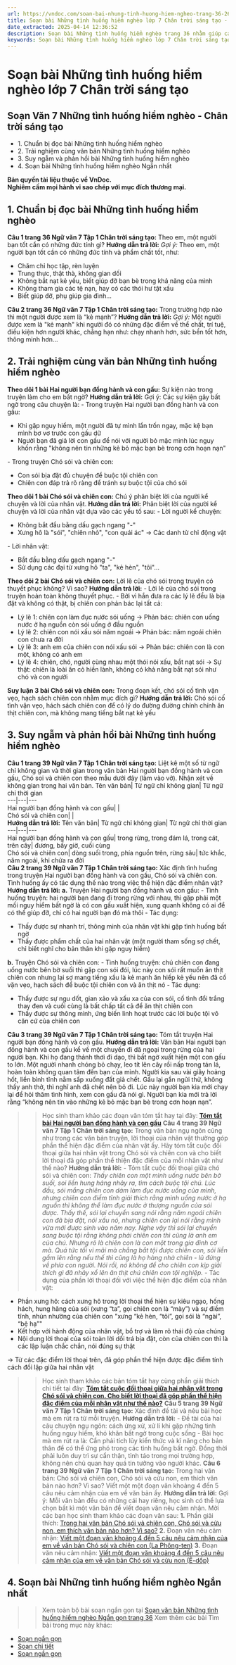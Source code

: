 ```yaml
---
url: https://vndoc.com/soan-bai-nhung-tinh-huong-hiem-ngheo-trang-36-268050
title: Soạn bài Những tình huống hiểm nghèo lớp 7 Chân trời sáng tạo - VnDoc.com
date_extracted: 2025-04-14 12:36:52
description: Soạn bài Những tình huống hiểm nghèo trang 36 nhằm giúp các em HS đạt kết quả tốt trong quá trình làm bài tập và học tập môn Ngữ văn lớp 7 sách Chân trời sáng tạo.
keywords: Soạn bài Những tình huống hiểm nghèo lớp 7 Chân trời sáng tạo,Soạn văn 7 Những tình huống hiểm nghèo,Soạn văn 7 trang 36 Tập 1 Chân trời sáng tạo,Soạn bài Những tình huống hiểm nghèo,Hai người bạn đồng hành và con gấu,Chó sói và chiên con,Soạn Những tình huống hiểm nghèo,Soạn Ngữ văn 7 Những cái nhìn hạn hẹp,Soạn bài Những cái nhìn hạn hẹp lớp 7,Soạn Những tình huống hiểm nghèo lớp 7,Soạn văn Những tình huống hiểm nghèo
---
```


# Soạn bài Những tình huống hiểm nghèo lớp 7 Chân trời sáng tạo
## **Soạn Văn 7 Những tình huống hiểm nghèo - Chân trời sáng tạo**
  * 1\. Chuẩn bị đọc bài Những tình huống hiểm nghèo
  * 2\. Trải nghiệm cùng văn bản Những tình huống hiểm nghèo
  * 3\. Suy ngẫm và phản hồi bài Những tình huống hiểm nghèo
  * 4\. Soạn bài Những tình huống hiểm nghèo Ngắn nhất

**Bản quyền tài liệu thuộc về VnDoc.  
Nghiêm cấm mọi hành vi sao chép với mục đích thương mại.**
## **1\. Chuẩn bị đọc bài Những tình huống hiểm nghèo**
**Câu 1 trang 36 Ngữ văn 7 Tập 1 Chân trời sáng tạo:** Theo em, một người bạn tốt cần có những đức tính gì?
**Hướng dẫn trả lời:**
_Gợi ý:_
Theo em, một người bạn tốt cần có những đức tính và phẩm chất tốt, như:
  * Chăm chỉ học tập, rèn luyện
  * Trung thực, thật thà, không gian dối
  * Không bắt nạt kẻ yếu, biết giúp đỡ bạn bè trong khả năng của mình
  * Không tham gia các tệ nạn, hay có các thói hư tật xấu
  * Biết giúp đỡ, phụ giúp gia đình...

**Câu 2 trang 36 Ngữ văn 7 Tập 1 Chân trời sáng tạo:** Trong trường hợp nào thì một người được xem là “kẻ mạnh”?
**Hướng dẫn trả lời:**
_Gợi ý:_ Một người được xem là "kẻ mạnh" khi người đó có những đặc điểm về thể chất, trí tuệ, điều kiện hơn người khác, chẳng hạn như: chạy nhanh hơn, sức bền tốt hơn, thông minh hơn...
## **2\. Trải nghiệm cùng văn bản Những tình huống hiểm nghèo**
**Theo dõi 1 bài Hai người bạn đồng hành và con gấu:** Sự kiện nào trong truyện làm cho em bất ngờ?
**Hướng dẫn trả lời:**
Gợi ý: Các sự kiện gây bất ngờ trong câu chuyện là:
\- Trong truyện Hai người bạn đồng hành và con gấu:
  * Khi gặp nguy hiểm, một người đã tự mình lẩn trốn ngay, mặc kệ bạn mình bơ vơ trước con gấu dữ
  * Người bạn đã giả lời con gấu để nói với người bỏ mặc mình lúc nguy khốn rằng "không nên tin những kẻ bỏ mặc bạn bè trong cơn hoạn nạn"

\- Trong truyện Chó sói và chiên con:
  * Con sói bịa đặt đủ chuyện để buộc tội chiên con
  * Chiên con đáp trả rõ ràng để tránh sự buộc tội của chó sói

**Theo dõi 1 bài Chó sói và chiên con:** Chú ý phân biệt lời của người kể chuyện và lời của nhân vật.
**Hướng dẫn trả lời:**
Phân biệt lời của người kể chuyện và lời của nhân vật dựa vào các yếu tố sau:
\- Lời người kể chuyện:
  * Không bắt đầu bằng dấu gạch ngang "-"
  * Xưng hô là "sói", "chiên nhỏ", "con quái ác" → Các danh từ chỉ động vật

\- Lời nhân vật:
  * Bắt đầu bằng dấu gạch ngang "-"
  * Sử dụng các đại từ xưng hô "ta", "kẻ hèn", "tôi"...

**Theo dõi 2 bài Chó sói và chiên con:** Lời lẽ của chó sói trong truyện có thuyết phục không? Vì sao?
**Hướng dẫn trả lời:**
\- Lời lẽ của chó sói trong truyện hoàn toàn không thuyết phục.
\- Bởi vì hắn đưa ra các lý lẽ đều là bịa đặt và không có thật, bị chiên con phản bác lại tất cả:
  * Lý lẽ 1: chiên con làm đục nước sói uống → Phản bác: chiên con uống nước ở hạ nguồn còn sói uống ở đầu nguồn
  * Lý lẽ 2: chiên con nói xấu sói năm ngoái → Phản bác: năm ngoái chiên con chưa ra đời
  * Lý lẽ 3: anh em của chiên con nói xấu sói → Phản bác: chiên con là con một, không có anh em
  * Lý lẽ 4: chiên, chó, người cùng nhau một thói nói xấu, bắt nạt sói → Sự thật: chiên là loài ăn cỏ hiền lành, không có khả năng bắt nạt sói như chó và con người

**Suy luận 3 bài Chó sói và chiên con:** Trong đoạn kết, chó sói cố tình vặn vẹo, hạch sách chiên con nhằm mục đích gì?
**Hướng dẫn trả lời:**
Chó sói cố tình vặn vẹo, hách sách chiên con để có lý do đường đường chính chính ăn thịt chiên con, mà không mang tiếng bắt nạt kẻ yếu
## **3\. Suy ngẫm và phản hồi bài Những tình huống hiểm nghèo**
**Câu 1 trang 39 Ngữ văn 7 Tập 1 Chân trời sáng tạo:** Liệt kê một số từ ngữ chỉ không gian và thời gian trong văn bản Hai người bạn đồng hành và con gấu, Chó soi và chiên con theo mẫu dưới đây \(làm vào vở\). Nhận xét về không gian trong hai văn bản.
Tên văn bản| Từ ngữ chỉ không gian| Từ ngữ chỉ thời gian  
---|---|---  
Hai người bạn đồng hành và con gấu| |   
Chó sói và chiên con| |   
**Hướng dẫn trả lời:**
Tên văn bản| Từ ngữ chỉ không gian| Từ ngữ chỉ thời gian  
---|---|---  
Hai người bạn đồng hành và con gấu| trong rừng, trong đám lá, trong cát, trên cây| đương, bấy giờ, cuối cùng  
Chó sói và chiên con| dòng suối trong, phía nguồn trên, rừng sâu| tức khắc, năm ngoái, khi chửa ra đời  
**Câu 2 trang 39 Ngữ văn 7 Tập 1 Chân trời sáng tạo:** Xác định tình huống trong truyện Hai người bạn đồng hành và con gấu, Chó sói và chiên con. Tình huống ấy có tác dụng thế nào trong việc thể hiện đặc điểm nhân vật?
**Hướng dẫn trả lời:**
**a.** Truyện Hai người bạn đồng hành và con gấu:
\- Tình huống truyện: hai người bạn đang đi trong rừng với nhau, thì gặp phải một mối nguy hiểm bất ngờ là có con gấu xuất hiện, xung quanh không có ai để có thể giúp đỡ, chỉ có hai người bạn đó mà thôi
\- Tác dụng:
  * Thấy được sự nhanh trí, thông minh của nhân vật khi gặp tình huống bất ngờ
  * Thấy được phẩm chất của hai nhân vật \(một người tham sống sợ chết, chỉ biết nghĩ cho bản thân khi gặp nguy hiểm\)

**b.** Truyện Chó sói và chiên con:
\- Tình huống truyện: chú chiên con đang uống nước bên bờ suối thì gặp con sói đói, lúc này con sói rất muốn ăn thịt chiên con nhưng lại sợ mang tiếng xấu là kẻ mạnh ăn hiếp kẻ yếu nên đã cố vặn vẹo, hạch sách để buộc tội chiên con và ăn thịt nó
\- Tác dụng:
  * Thấy được sự ngu dốt, gian xảo và xấu xa của con sói, cố tình đổi trắng thay đen và cuối cùng là bất chấp tất cả để ăn thịt chiên con
  * Thấy được sự thông minh, ứng biến linh hoạt trước các lời buộc tội vô căn cứ của chiên con

**Câu 3 trang 39 Ngữ văn 7 Tập 1 Chân trời sáng tạo:** Tóm tắt truyện Hai người bạn đồng hành và con gấu.
**Hướng dẫn trả lời:**
Văn bản Hai người bạn đồng hành và con gấu kể về một chuyến đi dã ngoại trong rừng của hai người bạn. Khi họ đang thảnh thơi đi dạo, thì bất ngờ xuất hiện một con gấu to lớn. Một người nhanh chóng bỏ chạy, leo tít lên cây rồi nấp trong tán lá, hoàn toàn không quan tâm đến bạn của mình. Người kia sau vài giây hoảng hốt, liền bình tĩnh nằm sấp xuống đất giả chết. Gấu lại gần ngửi thử, không thấy anh thở, thì nghĩ anh đã chết nên bỏ đi. Lúc này người bạn kia mới chạy lại để hỏi thăm tình hình, xem con gấu đã nói gì. Người bạn kia mới trả lời rằng “không nên tin vào những kẻ bỏ mặc bạn bè trong cơn hoạn nạn”.
>> Học sinh tham khảo các đoạn văn tóm tắt hay tại đây: **[Tóm tắt bài Hai người bạn đồng hành và con gấu](<https://vndoc.com/tom-tat-truyen-hai-nguoi-ban-dong-hanh-va-con-gau-276465>)**
**Câu 4 trang 39 Ngữ văn 7 Tập 1 Chân trời sáng tạo:** Trong văn bản ngụ ngôn cũng như trong các văn bản truyện, lời thoại của nhân vật thường góp phần thể hiện đặc điểm của nhân vật ấy. Hãy tóm tắt cuộc đối thoại giữa hai nhân vật trong Chó sói và chiên con và cho biết lời thoại đã góp phần thể thiện đặc điểm của mỗi nhân vật như thế nào?
**Hướng dẫn trả lời:**
\- Tóm tắt cuộc đối thoại giữa chó sói và chiên con:
_Thấy chiên con một mình uống nước bên bờ suối, soi liền hung hảng nhảy ra, tìm cách buộc tội chú. Lúc đầu, sói mắng chiên con dám làm đục nước uống của mình, nhưng chiên con điềm tĩnh giải thích rằng mình uống nước ở hạ nguồn thì không thể làm đục nước ở thượng nguồn của sói được. Thấy thế, sói lại chuyển sang nói rằng năm ngoái chiên con đã bịa đặt, nói xấu nó, nhưng chiên con lại nói rằng mình vừa mới được sinh vào năm nay. Nghe vậy thì sói lại chuyển sang buộc tội rằng không phải chiên con thì cũng là anh em của chú. Nhưng rõ là chiên con là con một trong gia đình cơ mà. Quá tức tối vì mãi mà chẳng bắt tội được chiên con, sói liền gầm lên rằng nếu thế thì cũng là họ hàng nhà chiên - lũ đứng về phía con người. Nói rồi, nó không để cho chiên con kịp giải thích gì đã nhảy xổ lên ăn thịt chú chiên con tội nghiệp._
\- Tác dụng của phần lời thoại đối với việc thể hiện đặc điểm của nhân vật:
  * Phần xưng hô: cách xưng hô trong lời thoại thể hiện sự kiêu ngạo, hống hách, hung hăng của sói \(xưng “ta”, gọi chiên con là “mày”\) và sự điềm tĩnh, nhún nhường của chiên con "xưng “kẻ hèn, “tôi”, gọi sói là “ngài”, “bệ hạ”"
  * Kết hợp với hành động của nhân vật, bổ trợ và làm rõ thái độ của chúng
  * Nội dung lời thoại của sói toàn lời dối trá bịa đặt, còn của chiên con thì là các lập luận chắc chắn, nói đúng sự thật

→ Từ các đặc điểm lời thoại trên, đã góp phần thể hiện được đặc điểm tính cách đối lập giữa hai nhân vật
>> Học sinh tham khảo các bản tóm tắt hay cùng phần giải thích chi tiết tại đây: **[Tóm tắt cuộc đối thoại giữa hai nhân vật trong Chó sói và chiên con. Cho biết lời thoại đã góp phần thể hiện đặc điểm của mỗi nhân vật như thế nào?](<https://vndoc.com/tom-tat-cuoc-doi-thoai-giua-hai-nhan-vat-trong-cho-soi-va-chien-con-276467>)**
**Câu 5 trang 39 Ngữ văn 7 Tập 1 Chân trời sáng tạo:** Xác định đề tài và nêu bài học mà em rút ra từ mỗi truyện.
**Hướng dẫn trả lời:**
\- Đề tài của hai câu chuyện ngụ ngôn: cách ứng xử, xử lí khi gặp những tình huống nguy hiểm, khó khăn bất ngờ trong cuộc sống
\- Bài học mà em rút ra là: Cần phải tích lũy kiến thức và kĩ năng cho bản thân để có thể ứng phó trong các tình huống bất ngờ. Đồng thời phải luôn duy trì sự cẩn thận, tỉnh táo trong mọi trường hợp, không nên chủ quan hay quá tin tưởng vào người khác.
**Câu 6 trang 39 Ngữ văn 7 Tập 1 Chân trời sáng tạo:** Trong hai văn bản: Chó sói và chiên con, Chó sói và cừu non, em thích văn bản nào hơn? Vì sao? Viết một một đoạn văn khoảng 4 đến 5 câu nêu cảm nhận của em về văn bản ấy.
**Hướng dẫn trả lời:**
Gợi ý: Mỗi văn bản đều có những cái hay riêng, học sinh có thể lựa chọn bất kì một văn bản để viết đoạn văn nêu cảm nhận. Mời các bạn học sinh tham khảo các đoạn văn sau:
**1.** Phần giải thích: [Trong hai văn bản Chó sói và chiên con, Chó sói và cừu non, em thích văn bản nào hơn? Vì sao?](<https://vndoc.com/trong-hai-van-ban-cho-soi-va-chien-con-cho-soi-va-cuu-non-em-thich-van-ban-nao-hon-276481>)
**2.** Đoạn văn nêu cảm nhận: [Viết một đoạn văn khoảng 4 đến 5 câu nêu cảm nhận của em về văn bản Chó sói và chiên con \(La Phông-ten\)](<https://vndoc.com/viet-mot-doan-van-khoang-4-den-5-cau-neu-cam-nhan-cua-em-ve-van-ban-cho-soi-va-chien-con-276476>)
**3.** Đoạn văn nêu cảm nhận: [Viết một đoạn văn khoảng 4 đến 5 câu nêu cảm nhận của em về văn bản Chó sói và cừu non \(Ê-dốp\)](<https://vndoc.com/viet-mot-doan-van-khoang-4-den-5-cau-neu-cam-nhan-cua-em-ve-van-ban-cho-soi-va-cuu-non-276477>)
## **4\. Soạn bài Những tình huống hiểm nghèo Ngắn nhất**
>> Xem toàn bộ bài soạn ngắn gọn tại [Soạn văn bản Những tình huống hiểm nghèo Ngắn gọn trang 36](<https://vndoc.com/soan-bai-nhung-tinh-huong-hiem-ngheo-ngan-gon-268053>)
Xem thêm các bài Tìm bài trong mục này khác:
  * [Soạn ngắn gọn](</soan-bai-nhung-tinh-huong-hiem-ngheo-ngan-gon-268053>)
  * [Soạn chi tiết](</soan-bai-biet-nguoi-biet-ta-trang-40-268064>)
  * [Soạn ngắn gọn](</soan-bai-biet-nguoi-biet-ta-ngan-gon-268065>)

